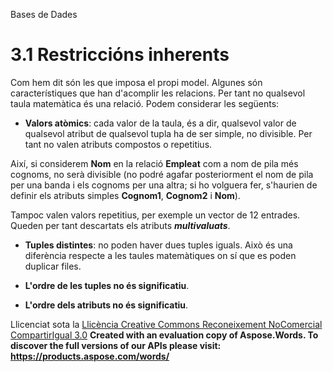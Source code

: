 Bases de Dades

# <a name="main"></a>**3.1 Restriccións inherents**

Com hem dit són les que imposa el propi model. Algunes són característiques que han d'acomplir les relacions. Per tant no qualsevol taula matemàtica és una relació. Podem considerar les següents: 

- **Valors atòmics**: cada valor de la taula, és a dir, qualsevol valor de qualsevol atribut de qualsevol tupla ha de ser simple, no divisible. Per tant no valen atributs compostos o repetitius.

Així, si considerem **Nom** en la relació **Empleat** com a nom de pila més cognoms, no serà divisible (no podré agafar posteriorment el nom de pila per una banda i els cognoms per una altra; si ho volguera fer, s'haurien de definir els atributs simples **Cognom1**, **Cognom2** i **Nom**). 

Tampoc valen valors repetitius, per exemple un vector de 12 entrades. Queden per tant descartats els atributs ***multivaluats***. 

- **Tuples distintes**: no poden haver dues tuples iguals. Això és una diferència respecte a les taules matemàtiques on sí que es poden duplicar files. 

- **L'ordre de les tuples no és significatiu**. 

- **L'ordre dels atributs no és significatiu**. 


Llicenciat sota la [Llicència Creative Commons Reconeixement NoComercial CompartirIgual 3.0](http://creativecommons.org/licenses/by-nc-sa/3.0/)
**Created with an evaluation copy of Aspose.Words. To discover the full versions of our APIs please visit: https://products.aspose.com/words/**
